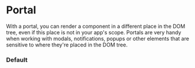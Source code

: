 # Portal

With a portal, you can render a component in a different place in the DOM tree,
even if this place is not in your app's scope. Portals are very handy when working
with modals, notifications, popups or other elements that are sensitive to where
they're placed in the DOM tree.

<Playground />

<Usage />

<Api />

<GlobalConfig />

<Examples />

### Default

<Example value="default" />

<LastModified />
